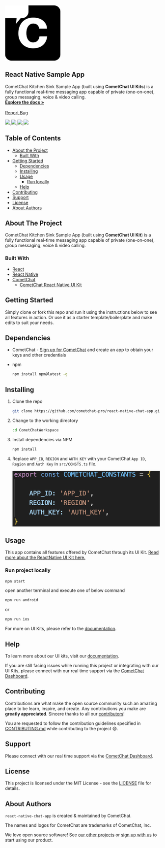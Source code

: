<!-- PROJECT LOGO -->
<p align="left">
  <a href="https://cometchat.com">
    <img src="./Screenshots/logo.png" alt="CometChat logo" width="180" height="180">
  </a>

  <h2 align="left">React Native Sample App</h3>

  <p align="left">
    CometChat Kitchen Sink Sample App (built using <b>CometChat UI Kits</b>) is a fully functional real-time messaging app capable of private (one-on-one), group messaging, voice & video calling.
    <br />
    <a href="https://www.cometchat.com/docs/react-native-chat-ui-kit/overview"><strong>Explore the docs »</strong></a>
    <br />
    <br />
    <a href="https://github.com/cometchat-pro/react-native-chat-app/issues">Report Bug</a>
  </p>
</p>

<div align="left">
    <a href="https://github.com/cometchat-pro/react-native-chat-app/releases" alt="Releases">
        <img src="https://img.shields.io/github/v/release/cometchat-pro/cometchat-pro-react-native-sample-app" />
    </a>
    <a href="https://img.shields.io/github/languages/top/cometchat-pro/cometchat-pro-react-native-sample-app">
        <img src="https://img.shields.io/github/languages/top/cometchat-pro/cometchat-pro-react-native-sample-app" />
    </a>
    <a href="https://github.com/cometchat-pro/react-native-chat-app/stargazers">
        <img src="https://img.shields.io/github/stars/cometchat-pro/cometchat-pro-react-native-sample-app?style=social" />
    </a>
    <a href="https://twitter.com/CometChat">
        <img src="https://img.shields.io/twitter/follow/CometChat?label=CometChat&style=social" />
    </a>
</div>

<!-- TABLE OF CONTENTS -->

## Table of Contents

- [About the Project](#about-the-project)
  - [Built With](#built-with)
- [Getting Started](#getting-started)
  - [Dependencies](#dependencies)
  - [Installing](#installing)
  - [Usage](#usage)
    - [Run locally](#run-project-locally)
  - [Help](#help)
- [Contributing](#contributing)
- [Support](#support)
- [License](#license)
- [About Authors](#about-authors)

<!-- ABOUT THE PROJECT -->

## About The Project

CometChat Kitchen Sink Sample App (built using **CometChat UI Kit**) is a fully functional real-time messaging app capable of private (one-on-one), group messaging, voice & video calling.

### Built With

- [React](https://react.dev)
- [React Native](https://reactnative.dev)
- [CometChat](https://cometchat.com)
  - [CometChat React Native UI Kit](https://github.com/cometchat-pro/cometchat-pro-react-native-ui-kit)

<!-- GETTING STARTED -->

## Getting Started

Simply clone or fork this repo and run it using the instructions below to see all features in action. Or use it as a starter template/boilerplate and make edits to suit your needs.

## Dependencies

- CometChat - [Sign up for CometChat](https://app.cometchat.com) and create an app to obtain your keys and other credentials

- npm

  ```sh
  npm install npm@latest -g
  ```

## Installing

1. Clone the repo

   ```sh
   git clone https://github.com/cometchat-pro/react-native-chat-app.git -b v4
   ```

2. Change to the working directory

   ```sh
   cd CometChatWorkspace
   ```

3. Install dependencies via NPM

   ```sh
   npm install
   ```

4. Replace `APP_ID`, `REGION` and `AUTH_KEY` with your CometChat `App ID`, `Region` and `Auth Key` in `src/CONSTS.ts` file.

   ![Replacing constants in src/CONSTS.ts](./Screenshots/constants.png "Replacing constants in src/consts.js")

<!-- USAGE EXAMPLES -->

## Usage

This app contains all features offered by CometChat through its UI Kit. [Read more about the ReactNative UI Kit here.](https://www.cometchat.com/docs/react-native-chat-ui-kit/overview)

### Run project locally

```sh
npm start
```
open another terminal and execute one of below command
```sh
npm run android
```
or
```sh
npm run ios
```

For more on UI Kits, please refer to the [documentation](https://www.cometchat.com/docs/beta-uikits).

## Help

To learn more about our UI kits, visit our [documentation](https://www.cometchat.com/docs/react-native-uikit-beta/overview).

If you are still facing issues while running this project or integrating with our UI Kits, please connect with our real time support via the [CometChat Dashboard](https://app.cometchat.com/).

<!-- CONTRIBUTING -->

## Contributing

Contributions are what make the open source community such an amazing place to be learn, inspire, and create. Any contributions you make are **greatly appreciated**. Sincere thanks to all our [contributors](https://github.com/cometchat-pro/react-native-chat-app/graphs/contributors)!

You are requested to follow the contribution guidelines specified in [CONTRIBUTING.md](./CONTRIBUTING.md) while contributing to the project :smile:.

## Support

Please connect with our real time support via the [CometChat Dashboard](https://app.cometchat.com/).

<!-- LICENSE -->

## License

This project is licensed under the MIT License - see the [LICENSE](./LICENSE) file for details.

## About Authors

`react-native-chat-app` is created & maintained by CometChat.

The names and logos for CometChat are trademarks of CometChat, Inc.

We love open source software! See [our other projects](https://github.com/cometchat-pro) or [sign up with us](https://app.cometchat.com) to start using our product.